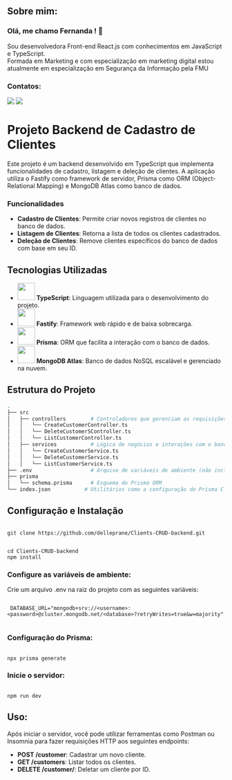 ## Sobre mim: 
### Olá, me chamo Fernanda ! 👋 
 Sou desenvolvedora Front-end React.js com conhecimentos em JavaScript e TypeScript. </br>
 Formada em Marketing e com especialização em marketing digital estou atualmente em especialização em Segurança da Informação pela FMU
### Contatos:

<div>
<a href = "mailto:fernandadelleprane@gmail.com"><img loading="lazy" src="https://img.shields.io/badge/Gmail-D14836?style=for-the-badge&logo=gmail&logoColor=white" target="_blank" ></a>
<a href="https://www.linkedin.com/in/fernanda-delleprane" target="_blank"><img loading="lazy" src="https://img.shields.io/badge/-LinkedIn-%230077B5?style=for-the-badge&logo=linkedin&logoColor=white" target="_blank"></a>   
</div>

# Projeto Backend de Cadastro de Clientes

Este projeto é um backend desenvolvido em TypeScript que implementa funcionalidades de cadastro, listagem e deleção de clientes. A aplicação utiliza o Fastify como framework de servidor, Prisma como ORM (Object-Relational Mapping) e MongoDB Atlas como banco de dados.

### Funcionalidades
- **Cadastro de Clientes**: Permite criar novos registros de clientes no banco de dados.
- **Listagem de Clientes**: Retorna a lista de todos os clientes cadastrados.
- **Deleção de Clientes**: Remove clientes específicos do banco de dados com base em seu ID.

## Tecnologias Utilizadas

- <img width=40px src="https://cdn.jsdelivr.net/gh/devicons/devicon@latest/icons/typescript/typescript-original.svg" /> **TypeScript**: Linguagem utilizada para o desenvolvimento do projeto.
- <img width=40px src="https://cdn.jsdelivr.net/gh/devicons/devicon@latest/icons/fastify/fastify-original.svg" /> **Fastify**: Framework web rápido e de baixa sobrecarga.
- <img width=40px src="https://cdn.jsdelivr.net/gh/devicons/devicon@latest/icons/prisma/prisma-original.svg" /> **Prisma**: ORM que facilita a interação com o banco de dados.
-  <img width=40px src="https://cdn.jsdelivr.net/gh/devicons/devicon@latest/icons/mongodb/mongodb-original-wordmark.svg" /> **MongoDB Atlas**: Banco de dados NoSQL escalável e gerenciado na nuvem.
## Estrutura do Projeto
```bash
.
├── src
│   ├── controllers        # Controladores que gerenciam as requisições e respostas
│   │   └── CreateCustomerController.ts
│   │   └── DeleteCustomerSController.ts
│   │   └── ListCustomerController.ts
│   ├── services           # Lógica de negócios e interações com o banco de dados
│   │   └── CreateCustomerService.ts
│   │   └── DeleteCustomerService.ts
│   │   └── ListCustomerService.ts
├── .env                   # Arquivo de variáveis de ambiente (não incluído no Git)
├── prisma
│   └── schema.prisma      # Esquema do Prisma ORM
└── index.json           # Utilitários como a configuração do Prisma Client
```

## Configuração e Instalação
```

git clone https://github.com/delleprane/Clients-CRUD-backend.git

```

```

cd Clients-CRUD-backend
npm install

```

### Configure as variáveis de ambiente:
Crie um arquivo .env na raiz do projeto com as seguintes variáveis:
```

 DATABASE_URL="mongodb+srv://<username>:<password>@cluster.mongodb.net/<database>?retryWrites=true&w=majority"


```

### Configuração do Prisma:
```

npx prisma generate

```

### Inicie o servidor:
``` 

npm run dev

  ```

## Uso:
Após iniciar o servidor, você pode utilizar ferramentas como Postman ou Insomnia para fazer requisições HTTP aos seguintes endpoints:
- **POST /customer**:  Cadastrar um novo cliente.
- **GET /customers**: Listar todos os clientes.
- **DELETE /customer/**:  Deletar um cliente por ID.

